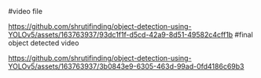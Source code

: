 #video file

https://github.com/shrutifinding/object-detection-using-YOLOv5/assets/163763937/93dc1f1f-d5cd-42a9-8d51-49582c4cff1b
#final object detected video



https://github.com/shrutifinding/object-detection-using-YOLOv5/assets/163763937/3b0843e9-6305-463d-99ad-0fd4186c69b3

